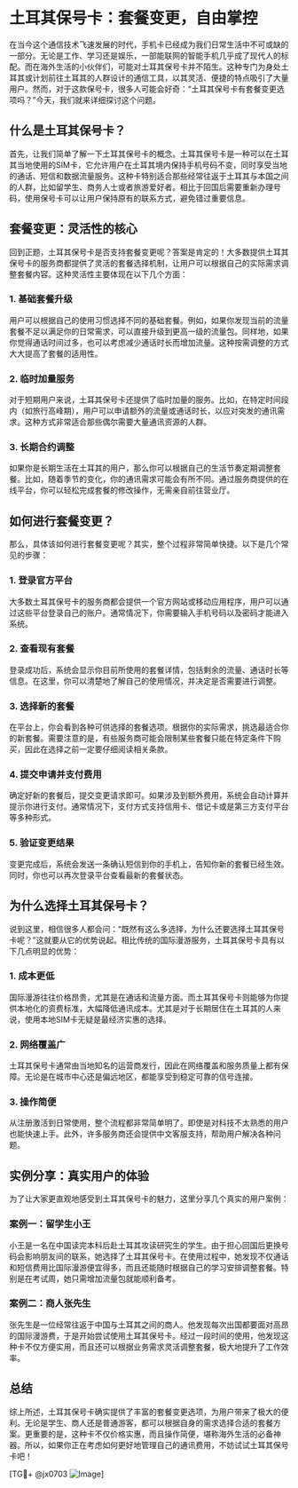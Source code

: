 # 土耳其保号卡：套餐变更，自由掌控

在当今这个通信技术飞速发展的时代，手机卡已经成为我们日常生活中不可或缺的一部分。无论是工作、学习还是娱乐，一部能联网的智能手机几乎成了现代人的标配。而在海外生活的小伙伴们，可能对土耳其保号卡并不陌生。这种专门为身处土耳其或计划前往土耳其的人群设计的通信工具，以其灵活、便捷的特点吸引了大量用户。然而，对于这款保号卡，很多人可能会好奇：“土耳其保号卡有套餐变更选项吗？”今天，我们就来详细探讨这个问题。

## 什么是土耳其保号卡？

首先，让我们简单了解一下土耳其保号卡的概念。土耳其保号卡是一种可以在土耳其当地使用的SIM卡，它允许用户在土耳其境内保持手机号码不变，同时享受当地的通话、短信和数据流量服务。这种卡特别适合那些经常往返于土耳其与本国之间的人群，比如留学生、商务人士或者旅游爱好者。相比于回国后需要重新办理号码，使用保号卡可以让用户保持原有的联系方式，避免错过重要信息。

## 套餐变更：灵活性的核心

回到正题，土耳其保号卡是否支持套餐变更呢？答案是肯定的！大多数提供土耳其保号卡的服务商都提供了灵活的套餐选择机制，让用户可以根据自己的实际需求调整套餐内容。这种灵活性主要体现在以下几个方面：

### 1. **基础套餐升级**
   用户可以根据自己的使用习惯选择不同的基础套餐。例如，如果你发现当前的流量套餐不足以满足你的日常需求，可以直接升级到更高一级的流量包。同样地，如果你觉得通话时间过多，也可以考虑减少通话时长而增加流量。这种按需调整的方式大大提高了套餐的适用性。

### 2. **临时加量服务**
   对于短期用户来说，土耳其保号卡还提供了临时加量的服务。比如，在特定时间段内（如旅行高峰期），用户可以申请额外的流量或通话时长，以应对突发的通讯需求。这种方式非常适合那些偶尔需要大量通讯资源的人群。

### 3. **长期合约调整**
   如果你是长期生活在土耳其的用户，那么你可以根据自己的生活节奏定期调整套餐。比如，随着季节的变化，你的通讯需求可能会有所不同。通过服务商提供的在线平台，你可以轻松完成套餐的修改操作，无需亲自前往营业厅。

## 如何进行套餐变更？

那么，具体该如何进行套餐变更呢？其实，整个过程非常简单快捷。以下是几个常见的步骤：

### 1. 登录官方平台
   大多数土耳其保号卡的服务商都会提供一个官方网站或移动应用程序，用户可以通过这些平台登录自己的账户。通常情况下，你需要输入手机号码以及密码才能进入系统。

### 2. 查看现有套餐
   登录成功后，系统会显示你目前所使用的套餐详情，包括剩余的流量、通话时长等信息。在这里，你可以清楚地了解自己的使用情况，并决定是否需要进行调整。

### 3. 选择新的套餐
   在平台上，你会看到各种可供选择的套餐选项。根据你的实际需求，挑选最适合你的新套餐。需要注意的是，有些服务商可能会限制某些套餐只能在特定条件下购买，因此在选择之前一定要仔细阅读相关条款。

### 4. 提交申请并支付费用
   确定好新的套餐后，提交变更请求即可。如果涉及到额外费用，系统会自动计算并提示你进行支付。通常情况下，支付方式支持信用卡、借记卡或是第三方支付平台等多种形式。

### 5. 验证变更结果
   变更完成后，系统会发送一条确认短信到你的手机上，告知你新的套餐已经生效。同时，你也可以再次登录平台查看最新的套餐状态。

## 为什么选择土耳其保号卡？

说到这里，相信很多人都会问：“既然有这么多选择，为什么还要选择土耳其保号卡呢？”这就要从它的优势说起。相比传统的国际漫游服务，土耳其保号卡具有以下几点明显的优势：

### 1. **成本更低**
   国际漫游往往价格昂贵，尤其是在通话和流量方面。而土耳其保号卡则能够为你提供本地化的资费标准，大幅降低通讯成本。尤其是对于长期居住在土耳其的人来说，使用本地SIM卡无疑是最经济实惠的选择。

### 2. **网络覆盖广**
   土耳其保号卡通常由当地知名的运营商发行，因此在网络覆盖和服务质量上都有保障。无论是在城市中心还是偏远地区，都能享受到稳定可靠的信号连接。

### 3. **操作简便**
   从注册激活到日常使用，整个流程都非常简单明了。即使是对科技不太熟悉的用户也能快速上手。此外，许多服务商还会提供中文客服支持，帮助用户解决各种问题。

## 实例分享：真实用户的体验

为了让大家更直观地感受到土耳其保号卡的魅力，这里分享几个真实的用户案例：

### 案例一：留学生小王
   小王是一名在中国读完本科后赴土耳其攻读研究生的学生。由于担心回国后更换号码会影响朋友间的联系，她选择了土耳其保号卡。在使用过程中，她发现不仅通话和短信费用比国际漫游便宜得多，而且还能随时根据自己的学习安排调整套餐。特别是在考试周，她只需增加流量包就能顺利备考。

### 案例二：商人张先生
   张先生是一位经常往返于中国与土耳其之间的商人。他发现每次出国都要面对高昂的国际漫游费，于是开始尝试使用土耳其保号卡。经过一段时间的使用，他发现这种卡不仅方便实用，而且还可以根据业务需求灵活调整套餐，极大地提升了工作效率。

## 总结

综上所述，土耳其保号卡确实提供了丰富的套餐变更选项，为用户带来了极大的便利。无论是学生、商人还是普通游客，都可以根据自身的需求选择合适的套餐方案。更重要的是，这种卡不仅价格实惠，而且操作简便，堪称海外生活的必备神器。所以，如果你正在考虑如何更好地管理自己的通讯费用，不妨试试土耳其保号卡吧！

[TG💪+ @jx0703 ![Image](https://github.com/user-attachments/assets/dbca1d08-cadb-493c-b0ec-ad6f7a83f270)]